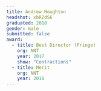 ```yaml
---
title: Andrew Houghton
headshot: xbRZdS6
graduated: 2018
gender: male
submitted: false
award:
  - title: Best Director (Fringe)
    org: NNT
    year: 2017 
    show: "Contractions"
  - title: Merit
    org: NNT
    year: 2018
---
```

